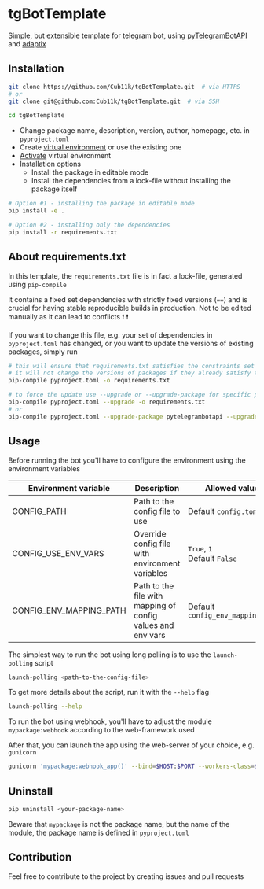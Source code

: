 # tgBotTemplate

Simple, but extensible template for telegram bot,
using [pyTelegramBotAPI](https://github.com/eternnoir/pyTelegramBotAPI)
and [adaptix](https://github.com/reagento/dataclass-factory/tree/3.x/develop)

## Installation

```bash
git clone https://github.com/Cub11k/tgBotTemplate.git  # via HTTPS
# or
git clone git@github.com:Cub11k/tgBotTemplate.git  # via SSH

cd tgBotTemplate
```

- Change package name, description, version, author, homepage, etc. in `pyproject.toml`
- Create [virtual environment](https://docs.python.org/3/library/venv.html#creating-virtual-environments) or use the existing one
- [Activate](https://docs.python.org/3/library/venv.html#how-venvs-work) virtual environment
- Installation options
  - Install the package in editable mode
  - Install the dependencies from a lock-file without installing the package itself

```bash
# Option #1 - installing the package in editable mode
pip install -e .

# Option #2 - installing only the dependencies
pip install -r requirements.txt
```

## About requirements.txt

In this template, the `requirements.txt` file is in fact a lock-file, generated using `pip-compile`

It contains a fixed set dependencies with strictly fixed versions (`==`) and is crucial
for having stable reproducible builds in production. Not to be edited manually 
as it can lead to conflicts :heavy_exclamation_mark: :heavy_exclamation_mark:

If you want to change this file, e.g. your set of dependencies in `pyproject.toml` has changed,
or you want to update the versions of existing packages, simply run

```bash
# this will ensure that requirements.txt satisfies the constraints set in your project
# it will not change the versions of packages if they already satisfy the constraints set
pip-compile pyproject.toml -o requirements.txt

# to force the update use --upgrade or --upgrade-package for specific packages (can be used multiple times)
pip-compile pyproject.toml --upgrade -o requirements.txt
# or
pip-compile pyproject.toml --upgrade-package pytelegrambotapi --upgrade-package adaptix==3.0.0b7 -o requirements.txt
```

## Usage

Before running the bot you'll have to configure the environment
using the environment variables

| Environment variable    | Description                                                 | Allowed values                    |
|-------------------------|-------------------------------------------------------------|-----------------------------------|
| CONFIG_PATH             | Path to the config file to use                              | Default `config.toml`             |
| CONFIG_USE_ENV_VARS     | Override config file with environment variables             | `True`, `1`<br/>Default `False`   |
| CONFIG_ENV_MAPPING_PATH | Path to the file with mapping of config values and env vars | Default `config_env_mapping.toml` |

The simplest way to run the bot using long polling is to use the `launch-polling` script

```bash
launch-polling <path-to-the-config-file>
```

To get more details about the script, run it with the `--help` flag

```bash
launch-polling --help
```

To run the bot using webhook, you'll have to adjust the module `mypackage:webhook`
according to the web-framework used

After that, you can launch the app using the web-server of your choice, e.g. `gunicorn`

```bash
gunicorn 'mypackage:webhook_app()' --bind=$HOST:$PORT --workers-class=$WORKERS_CLASS
```

## Uninstall

```bash
pip uninstall <your-package-name>
```

Beware that `mypackage` is not the package name, but the name of the module,
the package name is defined in `pyproject.toml`

## Contribution

Feel free to contribute to the project by creating issues and pull requests
